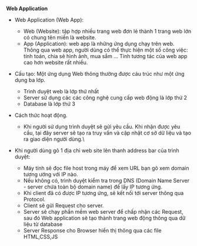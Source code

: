 **Web Application**

- Web Application (Web App):

  - Web (Website): tập hợp nhiều trang web đơn lẻ thành 1 trang web lớn có chung tên miền là website.
  - App (Application): web app là những ứng dụng chạy trên web. Thông qua web app, người dùng có thể thực hiện một số công việc: tính toán, chia sẻ hình ảnh, mua sắm … Tính tương tác của web app cao hơn website rất nhiều.

- Cấu tạo:
  Một ứng dụng Web thông thường được cáu trúc như một ứng dụng ba lớp.
  - Trình duyệt web là lớp thứ nhất
  - Server sử dụng các các công nghệ cung cấp web động là lớp thứ 2
  - Database là lớp thứ 3
- Cách thức hoạt động.
  - Khi người sử dụng trình duyệt sẽ gửi yêu cầu. Khi nhận được yêu cầu, tại đây server sẽ tạo ra truy vấn và cập nhật cơ sở dữ liệu và tạo ra giao diện người dùng.\
- Khi người dùng gõ 1 địa chỉ web site lên thanh address bar của trình duyệt:
  - Máy tính sẽ đọc file host trong máy để xem URL bạn gõ xem domain tương ướng với IP nào.
  - Nếu không có, trình duyệt kiểm tra trong DNS (Domain Name Server - server chứa toàn bộ domain name) để lấy IP tương ứng.
  - Khi client đã có được IP tương ứng, sẽ kết nối tới server thông qua Protocol.
  - Client sẽ gửi Request cho server.
  - Server sẽ chạy phần mềm web server để chấp nhận các Request, sau đó Web application sẽ tạo thành trang web động thông qua dữ liệu từ database
  - Server Response cho Browser hiển thị thông qua các file HTML,CSS,JS
